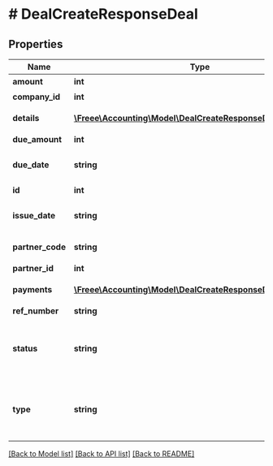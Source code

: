 # # DealCreateResponseDeal

## Properties

Name | Type | Description | Notes
------------ | ------------- | ------------- | -------------
**amount** | **int** | 金額 | 
**company_id** | **int** | 事業所ID | 
**details** | [**\Freee\Accounting\Model\DealCreateResponseDealDetails[]**](DealCreateResponseDealDetails.md) | 取引の明細行 | [optional] 
**due_amount** | **int** | 支払金額 | [optional] 
**due_date** | **string** | 支払期日 (yyyy-mm-dd) | [optional] 
**id** | **int** | 取引ID | 
**issue_date** | **string** | 発生日 (yyyy-mm-dd) | 
**partner_code** | **string** | 取引先コード | [optional] 
**partner_id** | **int** | 取引先ID | 
**payments** | [**\Freee\Accounting\Model\DealCreateResponseDealPayments[]**](DealCreateResponseDealPayments.md) | 取引の支払行 | [optional] 
**ref_number** | **string** | 管理番号 | [optional] 
**status** | **string** | 決済状況 (未決済: unsettled, 完了: settled) | 
**type** | **string** | 収支区分 (収入: income, 支出: expense) | [optional] 

[[Back to Model list]](../../README.md#documentation-for-models) [[Back to API list]](../../README.md#documentation-for-api-endpoints) [[Back to README]](../../README.md)


